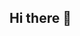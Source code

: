## Hi there 👋

<!--
**AbdulRehman-code-bot-creator/AbdulRehman-code-bot-creator** is a ✨ _special_ ✨ repository because its `README.md` (this file) appears on your GitHub profile.

Here are some ideas to get you started:

- 🔭 I’m currently working on  Generative and Chatbot Developer...
- 🌱 I’m currently learning Coding...
- 👯 I’m looking to collaborate on Developers...
- 🤔 I’m looking for help with IT Instructor...
- 💬 Ask me about ...
- 📫 How to reach me: ...
- 😄 Pronouns: ...
- ⚡ Fun fact: ...
-->
